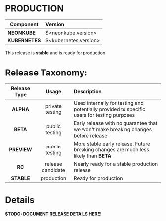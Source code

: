 # PRODUCTION

| Component       | Version                |
| --------------- | :--------------------- |
| **NEONKUBE**    | $<neonkube.version>    |
| **KUBERNETES**  | $<kubernetes.version>  |

This release is **stable** and is ready for production.

# Release Taxonomy:

| Release Type | Usage              | Description                                                                                        |
| :----------: | :----------------: | :------------------------------------------------------------------------------------------------- |
| **ALPHA**    | private testing    | Used internally for testing and potentially provided to specific users for testing purposes        |
| **BETA**     | public testing     | Early release with no guarantee that we won't make breaking changes before release                 |
| **PREVIEW**  | public testing     | More stable early release.  Future breaking changes are much less likely than **BETA**             |
| **RC**       | release candidate  | Nearly ready for a stable production release                                                       |
| **STABLE**   | production         | Ready for production                                                                               |

# Details

**$TODO: DOCUMENT RELEASE DETAILS HERE!**
